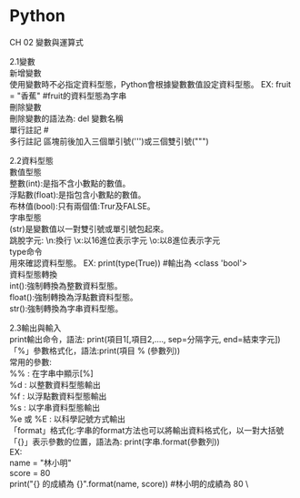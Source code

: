 # Python
CH 02 變數與運算式
  
  2.1變數 \
  新增變數 \
    使用變數時不必指定資料型態，Python會根據變數數值設定資料型態。 EX: fruit = "香蕉"  #fruit的資料型態為字串 \
  刪除變數 \
    刪除變數的語法為: del 變數名稱 \
  單行註記    # \
  多行註記    區塊前後加入三個單引號(''')或三個雙引號(""") 
  
  2.2資料型態 \
  數值型態 \
    整數(int):是指不含小數點的數值。 \
    浮點數(float):是指包含小數點的數值。 \
    布林值(bool):只有兩個值:Trur及FALSE。 \
  字串型態 \
    (str)是變數值以一對雙引號或單引號包起來。 \
    跳脫字元:  \n:換行   \x:以16進位表示字元    \o:以8進位表示字元 \
  type命令 \
    用來確認資料型態。  EX: print(type(True))   #輸出為  <class 'bool'> \
  資料型態轉換 \
    int():強制轉換為整數資料型態。 \
    float():強制轉換為浮點數資料型態。 \
    str():強制轉換為字串資料型態。 
    
   2.3輸出與輸入 \
    print輸出命令，語法: print(項目1[,項目2,...., sep=分隔字元, end=結束字元]) \
    「%」參數格式化，語法:print(項目 % (參數列)) \
      常用的參數: \
        %% : 在字串中顯示[%] \
        %d : 以整數資料型態輸出 \
        %f : 以浮點數資料型態輸出 \
        %s : 以字串資料型態輸出 \
        %e 或 %E : 以科學記號方式輸出 \
    「format」格式化:字串的format方法也可以將輸出資料格式化，以一對大括號「{}」表示參數的位置，語法為:
        print(字串.format(參數列)) \
        EX: \
        name = "林小明" \
        score = 80 \
        print("{} 的成績為 {}".format(name, score))  #林小明的成績為 80 \
        

